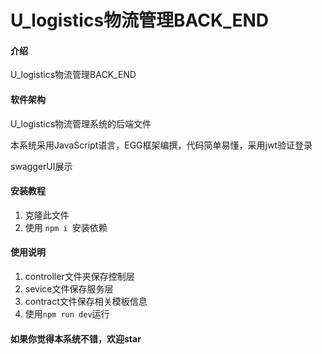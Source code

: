 # U_logistics物流管理BACK_END

#### 介绍

U_logistics物流管理BACK_END

#### 软件架构

U_logistics物流管理系统的后端文件

本系统采用JavaScript语言，EGG框架编撰，代码简单易懂，采用jwt验证登录

swaggerUI展示

#### 安装教程

1. 克隆此文件
2. 使用 `npm i `安装依赖

#### 使用说明

1. controller文件夹保存控制层
2. sevice文件保存服务层
2. contract文件保存相关模板信息
3. 使用`npm run dev`运行

#### 如果你觉得本系统不错，欢迎star